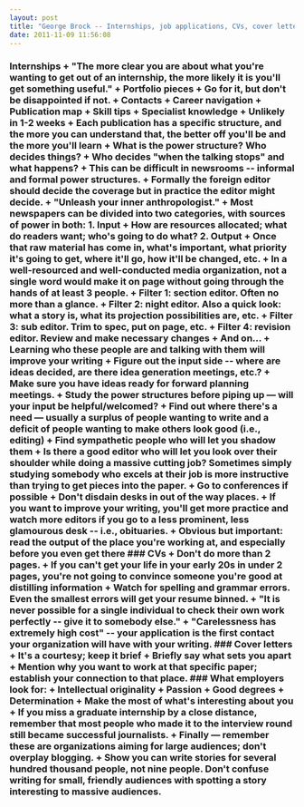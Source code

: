 ```yaml
---
layout: post
title: "George Brock -- Internships, job applications, CVs, cover letters"
date: 2011-11-09 11:56:08
---
```


### Internships + "The more clear you are about what you're wanting to get out of an internship, the more likely it is you'll get something useful." + Portfolio pieces + Go for it, but don't be disappointed if not. + Contacts + Career navigation + Publication map + Skill tips + Specialist knowledge + Unlikely in 1-2 weeks + Each publication has a specific structure, and the more you can understand that, the better off you'll be and the more you'll learn + What is the power structure? Who decides things? + Who decides "when the talking stops" and what happens? + This can be difficult in newsrooms -- informal and formal power structures. + Formally the foreign editor should decide the coverage but in practice the editor might decide. + "Unleash your inner anthropologist." + Most newspapers can be divided into two categories, with sources of power in both: 1. Input + How are resources allocated; what do readers want; who's going to do what? 2. Output + Once that raw material has come in, what's important, what priority it's going to get, where it'll go, how it'll be changed, etc. + In a well-resourced and well-conducted media organization, not a single word would make it on page without going through the hands of at least 3 people. + Filter 1: section editor. Often no more than a glance. + Filter 2: night editor. Also a quick look: what a story is, what its projection possibilities are, etc. + Filter 3: sub editor. Trim to spec, put on page, etc. + Filter 4: revision editor. Review and make necessary changes + And on... + Learning who these people are and talking with them will improve your writing + Figure out the input side -- where are ideas decided, are there idea generation meetings, etc.? + Make sure you have ideas ready for forward planning meetings. + Study the power structures before piping up — will your input be helpful/welcomed? + Find out where there's a need — usually a surplus of people wanting to write and a deficit of people wanting to make others look good (i.e., editing) + Find sympathetic people who will let you shadow them + Is there a good editor who will let you look over their shoulder while doing a massive cutting job? Sometimes simply studying somebody who excels at their job is more instructive than trying to get pieces into the paper. + Go to conferences if possible + Don't disdain desks in out of the way places. + If you want to improve your writing, you'll get more practice and watch more editors if you go to a less prominent, less glamourous desk -- i.e., obituaries. + Obvious but important: read the output of the place you're working at, and especially before you even get there ### CVs + Don't do more than 2 pages. + If you can't get your life in your early 20s in under 2 pages, you're not going to convince someone you're good at distilling information + Watch for spelling and grammar errors. Even the smallest errors will get your resume binned. + "It is never possible for a single individual to check their own work perfectly -- give it to somebody else." + "Carelessness has extremely high cost" -- your application is the first contact your organization will have with your writing. ### Cover letters + It's a courtesy; keep it brief + Briefly say what sets you apart + Mention why you want to work at that specific paper; establish your connection to that place. ### What employers look for: + Intellectual originality + Passion + Good degrees + Determination + Make the most of what's interesting about you + If you miss a graduate internship by a close distance, remember that most people who made it to the interview round still became successful journalists. + Finally — remember these are organizations aiming for large audiences; don't overplay blogging. + Show you can write stories for several hundred thousand people, not nine people. Don't confuse writing for small, friendly audiences with spotting a story interesting to massive audiences.